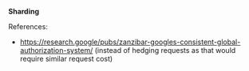 **Sharding**

References:
- https://research.google/pubs/zanzibar-googles-consistent-global-authorization-system/ (instead of hedging requests as that would require similar request cost)